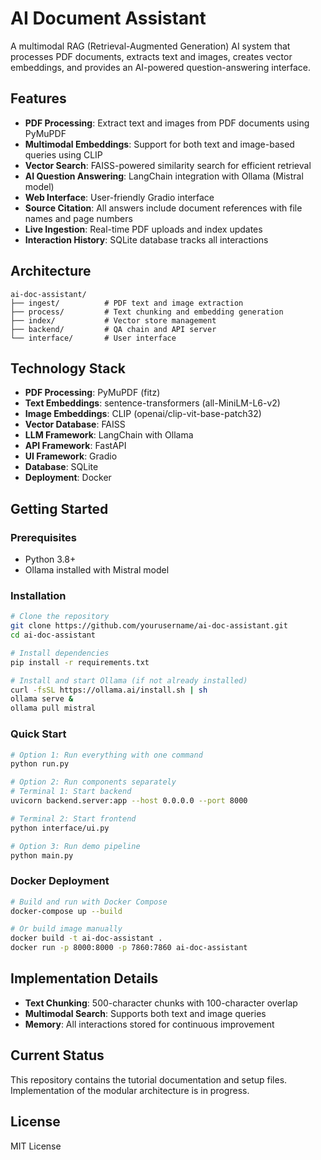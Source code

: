 # AI Document Assistant

A multimodal RAG (Retrieval-Augmented Generation) AI system that processes PDF documents, extracts text and images, creates vector embeddings, and provides an AI-powered question-answering interface.

## Features

- **PDF Processing**: Extract text and images from PDF documents using PyMuPDF
- **Multimodal Embeddings**: Support for both text and image-based queries using CLIP
- **Vector Search**: FAISS-powered similarity search for efficient retrieval
- **AI Question Answering**: LangChain integration with Ollama (Mistral model)
- **Web Interface**: User-friendly Gradio interface
- **Source Citation**: All answers include document references with file names and page numbers
- **Live Ingestion**: Real-time PDF uploads and index updates
- **Interaction History**: SQLite database tracks all interactions

## Architecture

```
ai-doc-assistant/
├── ingest/          # PDF text and image extraction
├── process/         # Text chunking and embedding generation  
├── index/           # Vector store management
├── backend/         # QA chain and API server
└── interface/       # User interface
```

## Technology Stack

- **PDF Processing**: PyMuPDF (fitz)
- **Text Embeddings**: sentence-transformers (all-MiniLM-L6-v2)
- **Image Embeddings**: CLIP (openai/clip-vit-base-patch32)
- **Vector Database**: FAISS
- **LLM Framework**: LangChain with Ollama
- **API Framework**: FastAPI
- **UI Framework**: Gradio
- **Database**: SQLite
- **Deployment**: Docker

## Getting Started

### Prerequisites

- Python 3.8+
- Ollama installed with Mistral model

### Installation

```bash
# Clone the repository
git clone https://github.com/yourusername/ai-doc-assistant.git
cd ai-doc-assistant

# Install dependencies
pip install -r requirements.txt

# Install and start Ollama (if not already installed)
curl -fsSL https://ollama.ai/install.sh | sh
ollama serve &
ollama pull mistral
```

### Quick Start

```bash
# Option 1: Run everything with one command
python run.py

# Option 2: Run components separately
# Terminal 1: Start backend
uvicorn backend.server:app --host 0.0.0.0 --port 8000

# Terminal 2: Start frontend  
python interface/ui.py

# Option 3: Run demo pipeline
python main.py
```

### Docker Deployment

```bash
# Build and run with Docker Compose
docker-compose up --build

# Or build image manually
docker build -t ai-doc-assistant .
docker run -p 8000:8000 -p 7860:7860 ai-doc-assistant
```

## Implementation Details

- **Text Chunking**: 500-character chunks with 100-character overlap
- **Multimodal Search**: Supports both text and image queries
- **Memory**: All interactions stored for continuous improvement

## Current Status

This repository contains the tutorial documentation and setup files. Implementation of the modular architecture is in progress.

## License

MIT License